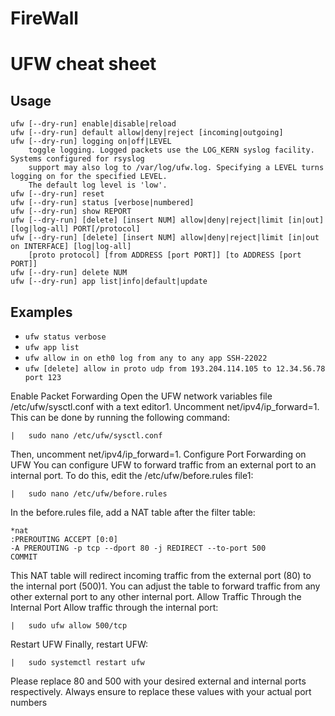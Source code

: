 # FireWall

UFW cheat sheet
===

Usage
---
```
ufw [--dry-run] enable|disable|reload
ufw [--dry-run] default allow|deny|reject [incoming|outgoing]
ufw [--dry-run] logging on|off|LEVEL
    toggle logging. Logged packets use the LOG_KERN syslog facility. Systems configured for rsyslog
    support may also log to /var/log/ufw.log. Specifying a LEVEL turns logging on for the specified LEVEL.
    The default log level is 'low'.
ufw [--dry-run] reset
ufw [--dry-run] status [verbose|numbered]
ufw [--dry-run] show REPORT
ufw [--dry-run] [delete] [insert NUM] allow|deny|reject|limit [in|out] [log|log-all] PORT[/protocol]
ufw [--dry-run] [delete] [insert NUM] allow|deny|reject|limit [in|out on INTERFACE] [log|log-all]
    [proto protocol] [from ADDRESS [port PORT]] [to ADDRESS [port PORT]]
ufw [--dry-run] delete NUM
ufw [--dry-run] app list|info|default|update
```

Examples
---
- `ufw status verbose`
- `ufw app list`
- `ufw allow in on eth0 log from any to any app SSH-22022`
- `ufw [delete] allow in proto udp from 193.204.114.105 to 12.34.56.78 port 123`


Enable Packet Forwarding Open the UFW network variables file /etc/ufw/sysctl.conf with a text editor1. Uncomment net/ipv4/ip_forward=1. 
This can be done by running the following command:

`|   sudo nano /etc/ufw/sysctl.conf`

Then, uncomment net/ipv4/ip_forward=1.
Configure Port Forwarding on UFW You can configure UFW to forward traffic from an external port to an internal port.
To do this, edit the /etc/ufw/before.rules file1:

`|   sudo nano /etc/ufw/before.rules`

In the before.rules file, add a NAT table after the filter table:
```
*nat
:PREROUTING ACCEPT [0:0]
-A PREROUTING -p tcp --dport 80 -j REDIRECT --to-port 500
COMMIT
```

This NAT table will redirect incoming traffic from the external port (80) to the internal port (500)1. You can adjust the table to forward traffic from any other external port to any other internal port.
Allow Traffic Through the Internal Port Allow traffic through the internal port:

`|   sudo ufw allow 500/tcp`

Restart UFW Finally, restart UFW:

`|   sudo systemctl restart ufw`

Please replace 80 and 500 with your desired external and internal ports respectively. Always ensure to replace these values with your actual port numbers